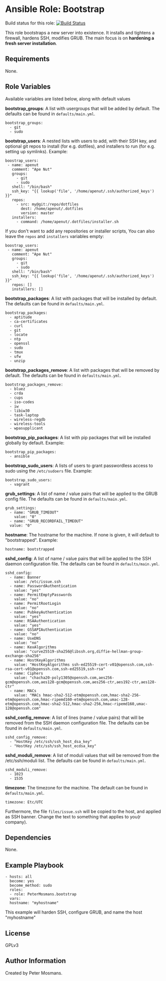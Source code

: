 Ansible Role: Bootstrap
=======================

Build status for this role: [![Build Status](https://travis-ci.org/PeterMosmans/ansible-role-bootstrap.svg)](https://travis-ci.org/PeterMosmans/ansible-role-bootstrap)


This role bootstraps a new server into existence. It installs and tightens a firewall, hardens SSH, modifies GRUB. The main focus is on **hardening a fresh server installation**.


Requirements
------------

None.

Role Variables
--------------

Available variables are listed below, along with default values


**bootstrap_groups**: A list with usergroups that will be added by default. The defaults can be found in `defaults/main.yml`.
```
bootstrap_groups:
  - git
  - sudo
```



**bootstrap_users**: A nested lists with users to add, with their SSH key, and optional git repos to install (for e.g. dotfiles), and installers to run (for e.g. setting up symlinks).
Example:
```
boostrap_users:
 - name: apenut
   comment: "Ape Nut"
   groups:
     - git
     - sudo
   shell: "/bin/bash"
   ssh_key: "{{ lookup('file', '/home/apenut/.ssh/authorized_keys') }}"
   repos:
     - src: my@git:/repo/dotfiles
       dest: /home/apenut/.dotfiles
       version: master
   installers:
     - command: /home/apenut/.dotfiles/installer.sh
```
If you don't want to add any repositories or installer scripts, You can also leave the `repos` and `installers` variables empty:
```
boostrap_users:
 - name: apenut
   comment: "Ape Nut"
   groups:
     - git
     - sudo
   shell: "/bin/bash"
   ssh_key: "{{ lookup('file', '/home/apenut/.ssh/authorized_keys') }}"
   repos: []
   installers: []
```



**bootstrap_packages**: A list with packages that will be installed by default. The defaults can be found in `defaults/main.yml`.
```
bootstrap_packages:
  - aptitude
  - ca-certificates
  - curl
  - git
  - locate
  - ntp
  - openssl
  - sudo
  - tmux
  - ufw
  - unzip
```



**bootstrap_packages_remove**: A list with packages that will be removed by default. The defaults can be found in `defaults/main.yml`.

```
bootstrap_packages_remove:
  - bluez
  - crda
  - cups
  - iso-codes
  - iw
  - libiw30
  - task-laptop
  - wireless-regdb
  - wireless-tools
  - wpasupplicant
```



**bootstrap_pip_packages**: A list with pip packages that will be installed globally by default. Example:
```
bootstrap_pip_packages:
  - ansible
```



**bootstrap_sudo_users**: A lists of users to grant passwordless access to sudo using the `/etc/sudoers` file.
Example:
```
bootstrap_sudo_users:
  - vagrant
```



**grub_settings**: A list of name / value pairs that will be applied to the GRUB config file. The defaults can be found in `defaults/main.yml`.
```
grub_settings:
  - name: "GRUB_TIMEOUT"
    value: "0"
  - name: "GRUB_RECORDFAIL_TIMEOUT"
  value: "0"
```



**hostname**: The hostname for the machine. If none is given, it will default to "bootstrapped".
Example:
```
hostname: bootstrapped
```



**sshd_config**: A list of name / value pairs that will be applied to the SSH daemon configuration file. The defaults can be found in `defaults/main.yml`.
```
sshd_config:
  - name: Banner
    value: /etc/issue.ssh
  - name: PasswordAuthentication
    value: "yes"
  - name: PermitEmptyPasswords
    value: "no"
  - name: PermitRootLogin
    value: "no"
  - name: PubkeyAuthentication
    value: "yes"
  - name: RSAAuthentication
    value: "yes"
  - name: GSSAPIAuthentication
    value: "no"
  - name: UseDNS
    value: "no"
  - name: KexAlgorithms
    value: "curve25519-sha256@libssh.org,diffie-hellman-group-exchange-sha256"
  - name: HostKeyAlgorithms
    value: "HostKeyAlgorithms ssh-ed25519-cert-v01@openssh.com,ssh-rsa-cert-v01@openssh.com,ssh-ed25519,ssh-rsa"
  - name: Ciphers
    value: "chacha20-poly1305@openssh.com,aes256-gcm@openssh.com,aes128-gcm@openssh.com,aes256-ctr,aes192-ctr,aes128-ctr"
  - name: MACs
    value: "MACs hmac-sha2-512-etm@openssh.com,hmac-sha2-256-etm@openssh.com,hmac-ripemd160-etm@openssh.com,umac-128-etm@openssh.com,hmac-sha2-512,hmac-sha2-256,hmac-ripemd160,umac-128@openssh.com"
```



**sshd_config_remove**: A list of lines (name / value pairs) that will be removed from the SSH daemon configuration file. The defaults can be found in `defaults/main.yml`.
```
sshd_config_remove:
  - "HostKey /etc/ssh/ssh_host_dsa_key"
  - "HostKey /etc/ssh/ssh_host_ecdsa_key"
```



**sshd_moduli_remove**: A list of moduli values that will be removed from the /etc/ssh/moduli list. The defaults can be found in `defaults/main.yml`.
```
sshd_moduli_remove:
  - 1023
  - 1535
```



**timezone**: The timezone for the machine. The default can be found in `defaults/main.yml`.
```
timezone: Etc/UTC
```

Furthermore, the file `files/issue.ssh` will be copied to the host, and applied as SSH banner. Change the text to something that applies to you(r company).



Dependencies
------------

None.



Example Playbook
----------------
```
- hosts: all
  become: yes
  become_method: sudo
  roles:
  - role: PeterMosmans.bootstrap
  vars:
  hostname: "myhostname"
```
This example will harden SSH, configure GRUB, and name the host "myhostname"



License
-------

GPLv3


Author Information
------------------

Created by Peter Mosmans.
